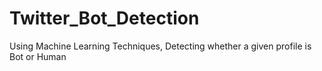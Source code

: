 # Twitter_Bot_Detection
Using Machine Learning Techniques, Detecting whether a given profile is Bot or Human
